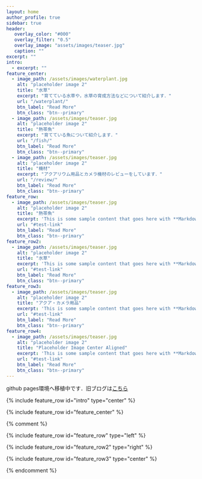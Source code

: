 ```yaml
---
layout: home
author_profile: true
sidebar: true
header:
   overlay_color: "#000"
   overlay_filter: "0.5"
   overlay_image: "assets/images/teaser.jpg"
   caption: "" 
excerpt: ""
intro:
  - excerpt: ""
feature_center:
  - image_path: /assets/images/waterplant.jpg
    alt: "placeholder image 2"
    title: "水草"
    excerpt: "育てている水草や，水草の育成方法などについて紹介します．"
    url: "/waterplant/"
    btn_label: "Read More"
    btn_class: "btn--primary"
  - image_path: /assets/images/teaser.jpg
    alt: "placeholder image 2"
    title: "熱帯魚"
    excerpt: "育てている魚について紹介します．"
    url: "/fish/"
    btn_label: "Read More"
    btn_class: "btn--primary"
  - image_path: /assets/images/teaser.jpg
    alt: "placeholder image 2"
    title: "機材"
    excerpt: "アクアリウム用品とカメラ機材のレビューをしています．"
    url: "/review/"
    btn_label: "Read More"
    btn_class: "btn--primary"
feature_row:
  - image_path: /assets/images/teaser.jpg
    alt: "placeholder image 2"
    title: "熱帯魚"
    excerpt: 'This is some sample content that goes here with **Markdown** formatting. Left aligned with `type="left"`'
    url: "#test-link"
    btn_label: "Read More"
    btn_class: "btn--primary"
feature_row2:
  - image_path: /assets/images/teaser.jpg
    alt: "placeholder image 2"
    title: "水草"
    excerpt: 'This is some sample content that goes here with **Markdown** formatting. Left aligned with `type="left"`'
    url: "#test-link"
    btn_label: "Read More"
    btn_class: "btn--primary"
feature_row3:
  - image_path: /assets/images/teaser.jpg
    alt: "placeholder image 2"
    title: "アクア・カメラ用品"
    excerpt: 'This is some sample content that goes here with **Markdown** formatting. Right aligned with `type="right"`'
    url: "#test-link"
    btn_label: "Read More"
    btn_class: "btn--primary"
feature_row4:
  - image_path: /assets/images/teaser.jpg
    alt: "placeholder image 2"
    title: "Placeholder Image Center Aligned"
    excerpt: 'This is some sample content that goes here with **Markdown** formatting. Centered with `type="center"`'
    url: "#test-link"
    btn_label: "Read More"
    btn_class: "btn--primary"
---
```



github pages環境へ移植中です．旧ブログは[こちら](https://diracconstant6582evs.blog.fc2.com/)


{% include feature_row id="intro" type="center" %}

{% include feature_row id="feature_center" %}

{% comment %}

{% include feature_row id="feature_row" type="left" %}

{% include feature_row id="feature_row2" type="right" %}

{% include feature_row id="feature_row3" type="center" %}

{% endcomment %}



